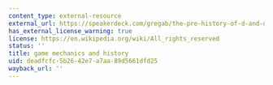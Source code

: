 ```yaml
---
content_type: external-resource
external_url: https://speakerdeck.com/gregab/the-pre-history-of-d-and-d-play-simulation-and-storytelling-in-1500-years-of-war-games
has_external_license_warning: true
license: https://en.wikipedia.org/wiki/All_rights_reserved
status: ''
title: game mechanics and history
uid: deadfcfc-5b26-42e7-a7aa-89d5661dfd25
wayback_url: ''
---
```

